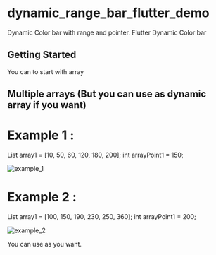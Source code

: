 # dynamic_range_bar_flutter_demo

Dynamic Color bar with range and pointer.
Flutter Dynamic Color bar

## Getting Started

You can to start with array

## Multiple arrays (But you can use as dynamic array if you want)

# Example 1 :

  List<int> array1 = [10, 50, 60, 120, 180, 200];
  int arrayPoint1 = 150;
   
  ![example_1](https://user-images.githubusercontent.com/55837697/151822758-4bfb6468-3774-4b00-aef3-f51458ad5b0f.jpg)

# Example 2 :

  List<int> array1 = [100, 150, 190, 230, 250, 360];
  int arrayPoint1 = 200;

  ![example_2](https://user-images.githubusercontent.com/55837697/151823143-162f0465-6560-4d52-a67f-5ee3f164b533.jpg)

You can use as you want.
